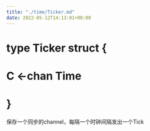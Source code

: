 ```yaml
---
title: "./time/Ticker.md"
date: 2022-05-12T14:13:01+08:00
---
```

# type Ticker struct {
#		C <-chan Time
# }

保存一个同步的channel，每隔一个时钟间隔发出一个Tick